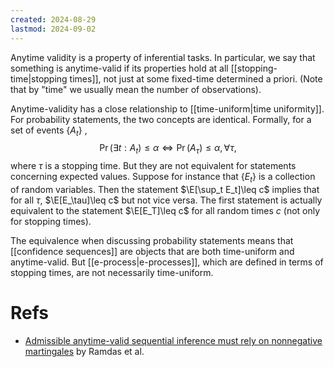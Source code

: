 ```yaml
---
created: 2024-08-29
lastmod: 2024-09-02
---
```


Anytime validity is a property of inferential tasks. In particular, we say that something is anytime-valid if its properties hold at all [[stopping-time|stopping times]], not just at some fixed-time determined a priori. (Note that by "time" we usually mean the number of observations). 

Anytime-validity has a close relationship to [[time-uniform|time uniformity]]. For probability statements, the two concepts are identical. Formally, for a set of events $\{A_t\}$ , 
$$
\Pr(\exists t: A_t) \leq \alpha \Leftrightarrow \Pr(A_\tau)\leq \alpha, \forall \tau,
$$
where $\tau$ is a stopping time. But they are not equivalent for statements concerning expected values. Suppose for instance that $\{E_t\}$ is a collection of random variables. Then the statement $\E[\sup_t E_t]\leq c$ implies that for all $\tau$, $\E[E_\tau]\leq c$ but not vice versa. The first statement is actually equivalent to the statement $\E[E_T]\leq c$ for all random times $c$ (not only for stopping times). 

The equivalence when discussing probability statements means that [[confidence sequences]] are objects that are both time-uniform and anytime-valid. But [[e-process|e-processes]], which are defined in terms of stopping times, are not necessarily time-uniform.  

# Refs 
- [Admissible anytime-valid sequential inference must rely on nonnegative martingales](https://arxiv.org/pdf/2009.03167) by Ramdas et al. 